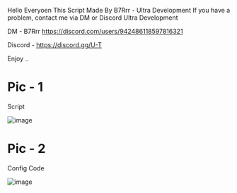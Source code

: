 Hello Everyoen This Script Made By B7Rrr - Ultra Development If you have a problem, contact me via DM or Discord Ultra Development

DM - B7Rrr <https://discord.com/users/942486118597816321>

Discord - https://discord.gg/U-T

Enjoy ..

# Pic - 1


Script


![image](https://media.discordapp.net/attachments/1143951902506221648/1283050357743685662/image.png?ex=66e2e6c3&is=66e19543&hm=f30263ac7c7ae711f2b7238e478e64d65f834f2c50285e5a26d54a3aa69d256a&=&format=webp&quality=lossless&width=1440&height=598)


# Pic - 2


Config Code


![image](https://cdn.discordapp.com/attachments/1143951902506221648/1283050358272163912/code-snapshot.png?ex=66e2e6c3&is=66e19543&hm=2863002506f1ff55d21bd771892485b58dcf41728dd198849d4fea4f1b3260e9&)
